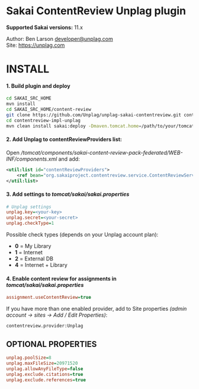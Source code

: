 # Sakai ContentReview Unplag plugin

**Supported Sakai versions:** 11.x

Author: Ben Larson <developer@unplag.com>  
Site: https://unplag.com

INSTALL  
==============

#### 1. Build plugin and deploy
```bash
cd SAKAI_SRC_HOME
mvn install
cd SAKAI_SRC_HOME/content-review
git clone https://github.com/Unplag/unplag-sakai-contentreview.git contentreview-impl-unplag
cd contentreview-impl-unplag
mvn clean install sakai:deploy -Dmaven.tomcat.home=/path/to/your/tomcat
```  

#### 2. Add Unplag to contentReviewProviders list:
Open */tomcat/components/sakai-content-review-pack-federated/WEB-INF/components.xml* and add:
```xml
<util:list id="contentReviewProviders">            
    <ref bean="org.sakaiproject.contentreview.service.ContentReviewServiceUnplag"/>       
</util:list>
```  

#### 3. Add settings to *tomcat/sakai/sakai.properties*
```ini
# Unplag settings
unplag.key=<your-key>
unplag.secret=<your-secret>
unplag.checkType=1
```  

Possible check types (depends on your Unplag account plan):  
 - **0** = My Library
 - **1** = Internet
 - **2** = External DB
 - **4** = Internet + Library



#### 4. Enable content review for assignments in *tomcat/sakai/sakai.properties*
```ini
assignment.useContentReview=true
```  

If you have  more than one enabled provider, add to Site properties *(admin account -> sites -> Add / Edit Properties)*:
```
contentreview.provider:Unplag
```

## OPTIONAL PROPERTIES
```ini
unplag.poolSize=8
unplag.maxFileSize=20971520
unplag.allowAnyFileType=false
unplag.exclude.citations=true
unplag.exclude.references=true
```